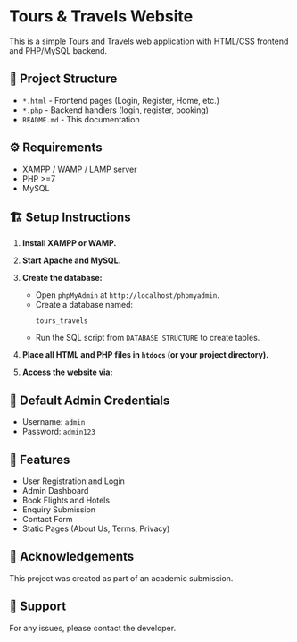 # Tours & Travels Website

This is a simple Tours and Travels web application with HTML/CSS frontend and PHP/MySQL backend.

## 📂 Project Structure

- `*.html` - Frontend pages (Login, Register, Home, etc.)
- `*.php` - Backend handlers (login, register, booking)
- `README.md` - This documentation

## ⚙️ Requirements

- XAMPP / WAMP / LAMP server
- PHP >=7
- MySQL

## 🏗️ Setup Instructions

1. **Install XAMPP or WAMP.**
2. **Start Apache and MySQL.**
3. **Create the database:**
   - Open `phpMyAdmin` at `http://localhost/phpmyadmin`.
   - Create a database named:
     ```
     tours_travels
     ```
   - Run the SQL script from `DATABASE STRUCTURE` to create tables.

4. **Place all HTML and PHP files in `htdocs` (or your project directory).**
5. **Access the website via:**


## 👤 Default Admin Credentials

- Username: `admin`
- Password: `admin123`

## 📝 Features

- User Registration and Login
- Admin Dashboard
- Book Flights and Hotels
- Enquiry Submission
- Contact Form
- Static Pages (About Us, Terms, Privacy)

## 🙏 Acknowledgements

This project was created as part of an academic submission.

## 📧 Support

For any issues, please contact the developer.
